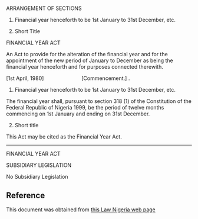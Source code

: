 # 

ARRANGEMENT OF SECTIONS

1. Financial year henceforth to be 1st January to 31st December, etc.

2. Short Title

FINANCIAL YEAR ACT

An Act to provide for the alteration of the financial year and for the appointment of the new period of January to December as being the financial year henceforth and for purposes connected therewith.

[1st April, 1980]                          [Commencement.] .

1. Financial year henceforth to be 1st January to 31st December, etc.

The financial year shall, pursuant to section 318 (1) of the Constitution of the Federal Republic of Nigeria 1999, be the period of twelve months commencing on 1st January and ending on 31st December.

2. Short title

This Act may be cited as the Financial Year Act.

___________________

FINANCIAL YEAR ACT

SUBSIDIARY LEGISLATION

No Subsidiary Legislation

## Reference

This document was obtained from [this Law Nigeria web page](http://www.lawnigeria.com/LFN/F/Financial-Year-Act.php)
